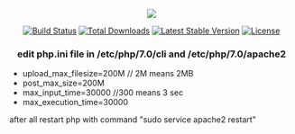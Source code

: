 <p align="center"><img src="https://laravel.com/assets/img/components/logo-laravel.svg"></p>

<p align="center">
<a href="https://travis-ci.org/laravel/framework"><img src="https://travis-ci.org/laravel/framework.svg" alt="Build Status"></a>
<a href="https://packagist.org/packages/laravel/framework"><img src="https://poser.pugx.org/laravel/framework/d/total.svg" alt="Total Downloads"></a>
<a href="https://packagist.org/packages/laravel/framework"><img src="https://poser.pugx.org/laravel/framework/v/stable.svg" alt="Latest Stable Version"></a>
<a href="https://packagist.org/packages/laravel/framework"><img src="https://poser.pugx.org/laravel/framework/license.svg" alt="License"></a>
</p>


<p align="center">
  
<h3 align="center">edit php.ini file in   /etc/php/7.0/cli  and  /etc/php/7.0/apache2</h3>
 <ul>
  <li>upload_max_filesize=200M  // 2M means 2MB</li>
  <li>post_max_size=200M</li>
  <li>max_input_time=30000      //300 means 3 sec</li>
  <li>max_execution_time=30000</li>
</ul>


after all restart php with command "sudo service apache2 restart"

</p>





